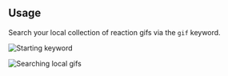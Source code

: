 ## Usage

Search your local collection of reaction gifs via the `gif` keyword.

![Starting keyword](images/keyword.png)

![Searching local gifs](images/grid.png)

